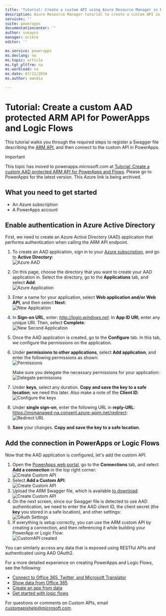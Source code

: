 ```yaml
---
title: 'Tutorial: Create a custom API using Azure Resource Manager in PowerApps and Logic Flows | Microsoft Azure'
description: Azure Resource Manager tutorial to create a custom API in PowerApps and Logic Flows
services: ''
suite: powerapps
documentationcenter: ''
author: sunaysv
manager: erikre
editor: ''

ms.service: powerapps
ms.devlang: na
ms.topic: article
ms.tgt_pltfrm: na
ms.workload: na
ms.date: 07/12/2016
ms.author: mandia

---
```

# Tutorial: Create a custom AAD protected ARM API for PowerApps and Logic Flows
This tutorial walks you through the required steps to register a Swagger file describing the [ARM API](https://msdn.microsoft.com/library/azure/dn790568.aspx), and  then connect to the custom API in PowerApps. 

> [!IMPORTANT]
> This topic has moved to powerapps.microsoft.com at [Tutorial: Create a custom AAD protected ARM API for PowerApps and Flows](https://powerapps.microsoft.com/tutorials/customapi-azure-resource-manager-tutorial/). Please go to PowerApps for the latest version. This Azure link is being archived.
> 
> 

## What you need to get started
* An Azure subscription
* A PowerApps account

## Enable authentication in Azure Active Directory
First, we need to create an Azure Active Directory (AAD) application that performs authentication when calling the ARM API endpoint. 

1. To create an AAD application, sign in to your [Azure subscription](https://manage.windowsazure.com), and go to **Active Directory**:  
   ![](./media/powerapps-azure-resource-manager-tutorial/azureaad.png "Azure AAD")  
2. On this page, choose the directory that you want to create your AAD application in. Select the directory, go to the **Applications** tab, and select **Add**:  
   ![](./media/powerapps-azure-resource-manager-tutorial/azureapplication.png "Azure Application")
3. Enter a name for your application, select **Web application and/or Web API**, and then select **Next**:  
   ![](./media/powerapps-azure-resource-manager-tutorial/newapplication.png "New Application")  
4. In **Sign-on URL**, enter: *http://login.windows.net*. In **App ID URI**, enter any unique URI. Then, select **Complete**:    
   ![](./media/powerapps-azure-resource-manager-tutorial/newapplication2.png "New Second Application")  
5. Once the AAD application is created, go to the **Configure** tab. In this tab, we configure the permissions on the application. 
6. Under **permissions to other applications**, select **Add application**, and enter the following permissions as shown:  
   ![](./media/powerapps-azure-resource-manager-tutorial/permissions.png "Permissions")  
   
    Make sure you delegate the necessary permissions for your application:  
   ![](./media/powerapps-azure-resource-manager-tutorial/permissions2.png "Delegate permissions")
7. Under **keys**, select any duration. **Copy and save the key to a safe location**; we need this later. Also make a note of the **Client ID**:  
   ![](./media/powerapps-azure-resource-manager-tutorial/configurekeys.png "Configure the keys")    
8. Under **single sign-on**, enter the following URL in **reply-URL**: https://msmanaged-na.consent.azure-apim.net/redirect:  
   ![](./media/powerapps-azure-resource-manager-tutorial/redirecturl.png "Redirect URL")
9. **Save** your changes. **Copy and save the key to a safe location**.

## Add the connection in PowerApps or Logic Flows
Now that the AAD application is configured, let's add the custom API. 

1. Open the [PowerApps web portal](https://web.powerapps.com), go to the **Connections** tab, and select **Add a connection** in the top right corner:  
   ![](./media/powerapps-azure-resource-manager-tutorial/createnewconnection.png "Create Custom API")  
2. Select **Add a Custom API**:  
   ![](./media/powerapps-azure-resource-manager-tutorial/connecttocustomapi.png "Create Custom API")
3. Upload the ARM Swagger file, which is available [to download](http://pwrappssamples.blob.core.windows.net/samples/AzureResourceManager.json):  
   ![](./media/powerapps-azure-resource-manager-tutorial/createcustom.png "Create Custom API")
4. On the next screen, since our Swagger file is detected to use AAD authentication, we need to enter the AAD client ID, the client secret (the **key** you stored in a safe location), and other settings:  
   ![](./media/powerapps-azure-resource-manager-tutorial/oauthsettings.png "OAuth Settings")
5. If everything is setup correctly, you can use the ARM custom API by creating a connection, and then referencing it while building your PowerApp or Logic Flow:  
   ![](./media/powerapps-azure-resource-manager-tutorial/createdcustomapi.png "CustomAPI created")

You can similarly access any data that is exposed using RESTful APIs and authenticated using AAD OAuth2.

For a more detailed experience on creating PowerApps and Logic Flows, see the following: 

* [Connect to Office 365, Twitter, and Microsoft Translator](https://powerapps.microsoft.com/tutorials/powerapps-api-functions/)
* [Show data from Office 365 ](https://powerapps.microsoft.com/tutorials/show-office-data/)
* [Create an app from data](https://powerapps.microsoft.com/tutorials/get-started-create-from-data/)
* [Get started with logic flows](https://powerapps.microsoft.com/tutorials/get-started-logic-flow/)

For questions or comments on Custom APIs, email [customapishelp@microsoft.com](mailto:customapishelp@microsoft.com).

<!--Reference links in article-->
[1]: https://web.powerapps.com
[2]: https://powerapps.microsoft.com/tutorials/get-started-logic-flow/
[3]: https://powerapps.microsoft.com/tutorials/get-started-create-from-data/
[4]: https://powerapps.microsoft.com/tutorials/show-office-data/
[5]: https://powerapps.microsoft.com/tutorials/powerapps-api-functions/
[6]: https://msdn.microsoft.com/library/azure/dn790568.aspx
[7]: https://manage.windowsazure.com
[8]: http://pwrappssamples.blob.core.windows.net/samples/AzureResourceManager.json
